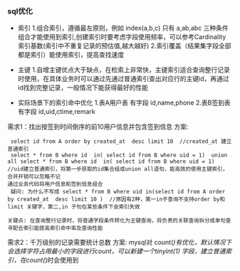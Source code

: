 ### sql优化
-  索引
1.组合索引，遵循最左原则，例如 index(a,b,c) 只有 a,ab,abc 三种条件组合才能使用到索引,创建索引时要考虑字段使用频率，可以参考Cardinality索引基数(索引中不重复记录的预估值,越大越好)
2.索引覆盖（结果集字段全部都是索引）能使用索引，提高查找速度

- 主键
1.自增主键优点大于缺点，在检索上非常快，主键索引适合查询整行记录时使用，在具体业务时可以通过先通过普通索引查出对应行的主键id，再通过id找到完整记录，一般情况下能获得最好的性能


- 实际场景下的索引命中优化
1.表A用户表  有字段 id,name,phone
2.表B签到表  有字段 id,uid,ctime,remark


需求1：找出按签到时间倒序的前10用户信息并包含签到信息
方案:
```
 select id from A order by created_at  desc limit 10  //created_at 建立普通索引
 select * from B where id  in( select id from B where uid = 1)  union all select * from B where id  in( select id from B where uid = 1)  //uid建立普通索引，将第一步获取的id集合组成union all语句，能高效的使用主键索引，合并开销可以忽略不记
通过业务代码将用户信息和签到信息组合
 疑问: 为什么不写成 select * from B where uid in(select id from A order by created_at  desc limit 10 )  //原因有2种，第一in子查询不支持order by和limit 关键字，第二,in 子句在某些条件下会索引失效
 
关键点: 在查询整行记录时，将普通字段条件转化为主键查询，将负责的关联查询拆分成单句查寻配合索引能提高索引命中率及查询性能
```


需求2：千万级别的记录需要统计总数
方案:
mysql对 count(*)有优化，默认情况下会选择字符占用最小的字段进行count，可以新建一个tinyint(1) 字段，建立普通索引，在count(*)时会使用到









